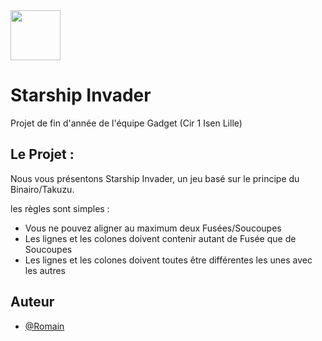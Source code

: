 
<img src="https://cdn.discordapp.com/attachments/645712831563431994/977635675425898496/unknown.png" width="80" height="80">


# Starship Invader

Projet de fin d'année de l'équipe Gadget (Cir 1 Isen Lille)



## Le Projet :

Nous vous présentons Starship Invader, un jeu basé sur le principe du Binairo/Takuzu.

les règles sont simples
: 

- Vous ne pouvez aligner au maximum deux Fusées/Soucoupes
- Les lignes et les colones doivent contenir autant de Fusée que de Soucoupes
- Les lignes et les colones doivent toutes être différentes les unes avec les autres



## Auteur

- [@Romain](https://www.github.com/)



